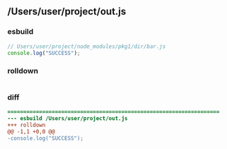 ## /Users/user/project/out.js
### esbuild
```js
// Users/user/project/node_modules/pkg1/dir/bar.js
console.log("SUCCESS");
```
### rolldown
```js

```
### diff
```diff
===================================================================
--- esbuild	/Users/user/project/out.js
+++ rolldown	
@@ -1,1 +0,0 @@
-console.log("SUCCESS");

```
